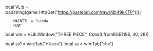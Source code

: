 local VLib = loadstring(game:HttpGet("https://pastebin.com/raw/Mb49kKTP"))()


		MAINTTL = "Lenda
		HUB" 

local win = VLib:Window("THREE PIECE", Color3.fromRGB(196, 40, 28))

local ss1 = win:Tab("หน้าแรก")
local ss = win:Tab("ฟาม")
